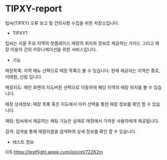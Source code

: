 # TIPXY-report
팁씨(TIPXY) 오류 보고 및 건의사항 수집을 위한 저장소입니다.

- TIPXY?

팁씨는 서울 주요 지역의 핫플레이스 매장의 위치와 정보르 제공하는 가이드 그리고 매장 이용자 간의 커뮤니케이션을 위한 서비스입니다.

- 기능

매장목록: 지역 메뉴 선택으로 매장 목록으 볼 수 있습니다. 현재 제공되는 지역은 종로, 이태원, 신림 입니다.

매장지도: 메인 화면의 지도버튼 선택으로 이동하여 해당 지역의 매장 위치를 볼 수 있습니다.
 
매장 상세정보: 매장 목록 혹은 지도에서 마커 선택을 통한 매장 정보를 확인 할 수 있습니다.

채팅: 팁씨에서 제공하는 채팅 기능은 실제로 매장에서 가까운 사용자에게 제공됩니다. 

검색: 검색을 통해 매장이름을 검색하여 상세 정보를 확인 할 수 있습니다.

- 테스트 정보

iOS 
https://testflight.apple.com/join/qV7ZZK2m

